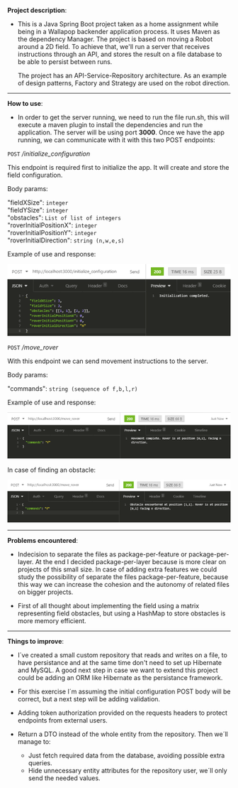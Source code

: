 **Project description**:
- This is a Java Spring Boot project taken as a home assignment 
while being in a Wallapop backender application process. It uses 
Maven as the dependency Manager. The project is based on moving a 
Robot around a 2D field. To achieve that, we'll run a server that
receives instructions through an API, and stores the result on a 
file database to be able to persist between runs.

    The project has an API-Service-Repository architecture. As an example of design patterns, Factory and Strategy are used on the robot direction.

---    
**How to use**:

- In order to get the server running, we need to run the file run.sh, this will execute
a maven plugin to install the dependencies and run the application. The server will be using port **3000**. Once we have the app running,
we can communicate with it with this two POST endpoints:

`POST` _/initialize_configuration_

This endpoint is required first to initialize the app. It will create and store the field configuration.

Body params:  

"fieldXSize": `integer`   
"fieldYSize": `integer`  
"obstacles": `List of list of integers`  
"roverInitialPositionX": `integer`  
"roverInitialPositionY": `integer`  
"roverInitialDirection": `string (n,w,e,s)`

Example of use and response:  

![initialize_configuration](https://github.com/chuski1212/wallapop-backend-test/blob/master/images/initialize_configuration.png)  

  
`POST` _/move_rover_

With this endpoint we can send movement instructions to the server.

Body params:

"commands": `string (sequence of f,b,l,r)`

Example of use and response:  

![move_rover](https://github.com/chuski1212/wallapop-backend-test/blob/master/images/move_rover.png)  

In case of finding an obstacle:

![obstacle](https://github.com/chuski1212/wallapop-backend-test/blob/master/images/obstacle.png)  

---
**Problems encountered**:
- Indecision to separate the files as package-per-feature or package-per-layer. At the end I decided package-per-layer because is more clear on projects of this small size. In case of adding extra features we could study the possibility of separate the files package-per-feature, because this way we can increase the cohesion and the autonomy of related files on bigger projects.

- First of all thought about implementing the field using a matrix representing field obstacles, but using a HashMap to store obstacles is more memory efficient. 
---
**Things to improve**:
- I´ve created a small custom repository that reads and writes on a file, to have persistance and at the same time don't need to set up Hibernate and MySQL. A good next step in case we want to extend this project could be adding an ORM like Hibernate as the persistance framework.
 
- For this exercise I´m assuming the initial configuration POST body will be correct, but a next step will be adding validation.

- Adding token authorization provided on the requests headers to protect endpoints from external users.

- Return a DTO instead of the whole entity from the repository. Then we´ll manage to:
    - Just fetch required data from the database, avoiding possible extra queries.
    - Hide unnecessary entity attributes for the repository user, we´ll only send the needed values.
    
